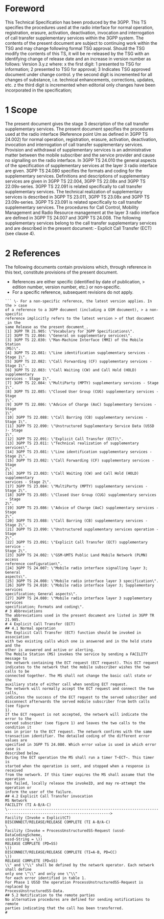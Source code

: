 # Foreword
This Technical Specification has been produced by the 3GPP.
This TS specifies the procedures used at the radio interface for normal
operation, registration, erasure, activation, deactivation, invocation and
interrogation of call transfer supplementary services within the 3GPP system.
The contents of the present document are subject to continuing work within the
TSG and may change following formal TSG approval. Should the TSG modify the
contents of this TS, it will be re-released by the TSG with an identifying
change of release date and an increase in version number as follows:
Version 3.y.z
where:
x the first digit:
1 presented to TSG for information;
2 presented to TSG for approval;
3 Indicates TSG approved document under change control.
y the second digit is incremented for all changes of substance, i.e. technical
enhancements, corrections, updates, etc.
z the third digit is incremented when editorial only changes have been
incorporated in the specification;
# 1 Scope
The present document gives the stage 3 description of the call transfer
supplementary services.
The present document specifies the procedures used at the radio interface
(Reference point Um as defined in 3GPP TS 24.002) for normal operation,
registration, erasure, activation, deactivation, invocation and interrogation
of call transfer supplementary services. Provision and withdrawal of
supplementary services is an administrative matter between the mobile
subscriber and the service provider and cause no signalling on the radio
interface.
In 3GPP TS 24.010 the general aspects of the specification of supplementary
services at the layer 3 radio interface are given.
3GPP TS 24.080 specifies the formats and coding for the supplementary
services.
Definitions and descriptions of supplementary services are given in 3GPP TS
22.004, 3GPP TS 22.08x and 3GPP TS 22.09x‑series. 3GPP TS 22.091 is related
specifically to call transfer supplementary services.
The technical realization of supplementary services is described in 3GPP TS
23.011, 3GPP TS 23.08x and 3GPP TS 23.09x‑series. 3GPP TS 23.091 is related
specifically to call transfer supplementary services.
The procedures for Call Control, Mobility Management and Radio Resource
management at the layer 3 radio interface are defined in 3GPP TS 24.007 and
3GPP TS 24.008.
The following supplementary services belong to the call transfer supplementary
services and are described in the present document:
‑ Explicit Call Transfer (ECT) (see clause 4).
# 2 References
The following documents contain provisions which, through reference in this
text, constitute provisions of the present document.
  * References are either specific (identified by date of publication, > edition number, version number, etc.) or non‑specific.
  * For a specific reference, subsequent revisions do not apply.
```{=html}
``` \- For a non-specific reference, the latest version applies. In the > case
of a reference to a 3GPP document (including a GSM document), > a non-specific
reference implicitly refers to the latest version > of that document _in the
same Release as the present document_.
[1] 3GPP TR 21.905: \"Vocabulary for 3GPP Specifications\".
[2] 3GPP TS 22.004: \"General on supplementary services\".
[3] 3GPP TS 22.030: \"Man‑Machine Interface (MMI) of the Mobile Station
(MS)\".
[4] 3GPP TS 22.081: \"Line identification supplementary services ‑ Stage 1\".
[5] 3GPP TS 22.082: \"Call Forwarding (CF) supplementary services ‑ Stage 1\".
[6] 3GPP TS 22.083: \"Call Waiting (CW) and Call Hold (HOLD) supplementary
services ‑ Stage 1\".
[7] 3GPP TS 22.084: \"MultiParty (MPTY) supplementary services ‑ Stage 1\".
[8] 3GPP TS 22.085: \"Closed User Group (CUG) supplementary services ‑ Stage
1\".
[9] 3GPP TS 22.086: \"Advice of Charge (AoC) Supplementary Services ‑ Stage
1\".
[10] 3GPP TS 22.088: \"Call Barring (CB) supplementary services ‑ Stage 1\".
[11] 3GPP TS 22.090: \"Unstructured Supplementary Service Data (USSD )‑ Stage
1\".
[12] 3GPP TS 22.091: \"Explicit Call Transfer (ECT)\".
[13] 3GPP TS 23.011: \"Technical realization of supplementary services\".
[14] 3GPP TS 23.081: \"Line identification supplementary services ‑ Stage 2\".
[15] 3GPP TS 23.082: \"Call Forwarding (CF) supplementary services ‑ Stage
2\".
[16] 3GPP TS 23.083: \"Call Waiting (CW) and Call Hold (HOLD) supplementary
services ‑ Stage 2\".
[17] 3GPP TS 23.084: \"MultiParty (MPTY) supplementary services ‑ Stage 2\".
[18] 3GPP TS 23.085: \"Closed User Group (CUG) supplementary services ‑ Stage
2\".
[19] 3GPP TS 23.086: \"Advice of Charge (AoC) supplementary services ‑ Stage
2\".
[20] 3GPP TS 23.088: \"Call Barring (CB) supplementary services ‑ Stage 2\".
[21] 3GPP TS 23.090: \"Unstructured supplementary services operation ‑ Stage
2\".
[22] 3GPP TS 23.091: \"Explicit Call Transfer (ECT) supplementary service ‑
Stage 2\".
[23] 3GPP TS 24.002: \"GSM-UMTS Public Land Mobile Network (PLMN) access
reference configuration\".
[24] 3GPP TS 24.007: \"Mobile radio interface signalling layer 3; General
aspects\".
[25] 3GPP TS 24.008: \"Mobile radio interface layer 3 specification\".
[26] 3GPP TS 24.010: \"Mobile radio interface layer 3; Supplementary services
specification; General aspects\".
[27] 3GPP TS 24.080: \"Mobile radio interface layer 3 supplementary services
specification; Formats and coding\".
# 3 Abbreviations
The abbreviations used in the present document are listed in 3GPP TR 21.905.
# 4 Explicit Call Transfer (ECT)
## 4.1 Normal operation
The Explicit Call Transfer (ECT) function should be invoked in association
with two existing calls which one is answered and in the held state and the
other is answered and active or alerting.
The Mobile Station (MS) invokes the service by sending a FACILITY message to
the network containing the ECT request (ECT request). This ECT request
indicates to the network that the mobile subscriber wishes the two calls to be
connected together. The MS shall not change the basic call state or the
auxiliary state of either call when sending ECT request.
The network will normally accept the ECT request and connect the two calls,
indicates the success of the ECT request to the served subscriber and
disconnect afterwards the served mobile subscriber from both calls (see figure
1).
If the ECT request is not accepted, the network will indicate the error to the
served subscriber (see figure 1) and leaves the two calls to the condition it
was in prior to the ECT request. The network confirms with the same
transaction identifier. The detailed coding of the different error values are
specified in 3GPP TS 24.080. Which error value is used in which error case is
described below.
During the ECT operation the MS shall run a timer T~ECT~. This timer is
started when the operation is sent, and stopped when a response is received
from the network. If this timer expires the MS shall assume that the operation
has failed, locally release the invokeID, and may re‑attempt the operation or
inform the user of the failure.
## 4.2 Explicit Call Transfer invocation
MS Network
FACILITY (TI A-B/A-C)
\--------------------------------------------------------------------------------------------------------------------->
Facility (Invoke = ExplicitCT)
DISCONNECT/RELEASE/RELEASE COMPLETE (TI A-B/A-C)
\
Facility (Invoke = ProcessUnstructuredSS-Request (ussd-DataCodingScheme,
ussd-String = \))
RELEASE COMPLETE (PD=SS)
\))
DISCONNECT/RELEASE/RELEASE COMPLETE (TI=A-B, PD=CC)
\))
RELEASE COMPLETE (PD=SS)
\\" and \"\\" shall be defined by the network operator. Each network shall define
only one \"\\" and only one \"\\"
for each error identified in table 1.
For Phase 1 USSD the operation ProcessUnstructuredSS-Request is replaced by
ProcessUnstructuredSS-Data.
## 5.2 Notification to the remote parties
No alternative procedures are defined for sending notifications to remote
parties indicating that the call has been transferred.
#